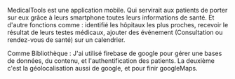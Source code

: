 MedicalTools  est une application mobile. Qui servirait aux patients de porter sur eux grâce à leurs smartphone toutes leurs informations de santé. Et d'autre fonctions comme : identifié les hôpitaux les plus proches, recevoir le résultat de leurs testes médicaux, ajouter des événement (Consultation ou rendez-vous de santé) sur un calendrier.

Comme Bibliothèque : J'ai utilisé firebase de google pour gérer une bases de données, du contenu, et l'authentification des patients. La deuxième c'est la géolocalisation aussi de google, et pour finir googleMaps.